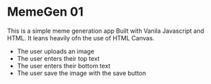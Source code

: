 # MemeGen 01

This is a simple meme generation app Built with Vanila Javascript and HTML. It leans heavily ofn the use of HTML Canvas.

- The user uploads an image
- The user enters their top text
- The user enters their bottom text
- The user save the image with the save button
